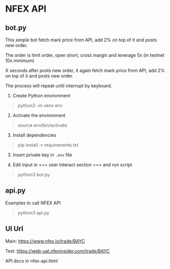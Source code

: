 # NFEX API

## bot.py

This simple bot fetch mark price from API, add 2% on top of it and posts new order.

The order is limit order, open short, cross margin and leverage 5x (in testnet 10x minimum)

X seconds after posts new order, it again fetch mark price from API, add 2% on top of it and posts new order.

The process will repeat until interrupt by keyboard.

1. Create Python environment
> python3 -m venv env

2. Activate the environment
> source env/bin/activate

3. Install dependencies
> pip install -r requirements.txt

3. Insert private key in `.env` file

4. Edit input in === user interact section === and run script
> python3 bot.py

## api.py

Examples to call NFEX API

> python3 api.py

## UI Url

Main: https://www.nfex.io/trade/BAYC

Test: https://web-uat.nfexinsider.com/trade/BAYC

API docs in nfex-api.html
